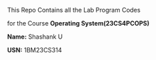 This Repo Contains all the Lab Program Codes 

for the Course **Operating System(23CS4PCOPS)**

**Name:** Shashank U

**USN:** 1BM23CS314
